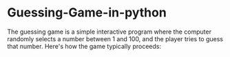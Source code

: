# Guessing-Game-in-python
The guessing game is a simple interactive program where the computer randomly selects a number between 1 and 100, and the player tries to guess that number. Here's how the game typically proceeds:
